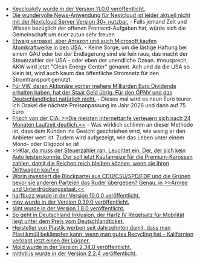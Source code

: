 * [Keycloakify wurde in der Version 11.0.0 veröffentlicht.](https://github.com/keycloakify/keycloakify/releases/tag/v11.0.0)
* [Die wundervolle News-Anwendung für Nextcloud ist leider aktuell nicht mit der Nextcloud Server Version 30+ nutzbar.](https://github.com/nextcloud/news/issues/2719) - Falls jemand Zeit und Wissen bezüglich der offenen Frontend-Aufgaben hat, würde sich die Gemeinschaft um euer zutun sehr freuen
* [Etwaig verpasst, aber Amazon und auch Microsoft kaufen Atomkraftwerke in den USA.](https://blog.fefe.de/?ts=9813b736) - Keine Sorge, um die lästige Haftung bei einem GAU oder bei der Endlagerung sind sie fein raus, das macht der Steuerzahler der USA - oder eben der unendliche Ozean. #neusprech, AKW wird jetzt "Clean Energy Center" genannt. Ach und da die USA so klein ist, wird auch kaum das öffentliche Stromnetz für den Stromtransport genutzt.
* [Für VW, deren Aktionäre vorher mehere Milliarden Euro Dividende erhalten haben, hat der Staat Geld übrig. Für den ÖPNV und das Deutschlandticket natürlich nicht.](https://blog.fefe.de/?ts=980fffaa) - Dieses mal wird es neun Euro teurer. Ich Orakel die nächste Preisanpassung im Jahr 2026 und dann auf 75 Euro
* [Frisch von der CIA: >>Die meisten Internettarife verteuern sich nach 24 Monaten Laufzeit deutlich.<<](https://www.tagesschau.de/wirtschaft/verbraucher/internettarife-verivox-100.html) - Was wirklich schlimm an dieser Methode ist, dass dem Kunden ins Gesicht geschriehen wird, wie wenig er den Anbieter wert ist. Zudem wird aufgezeigt, wie das Leben unter einem Mono- oder Oligopol so ist
* [>>Klar, da muss der Steuerzahler ran. Leuchtet ein. Der, der sich kein Auto leisten konnte. Der soll jetzt Kaufanreize für die Premium-Karossen zahlen, damit die Reichen reich bleiben können, wenn sie ihren Drittwagen kauf<<](https://blog.fefe.de/?ts=980f729c)
* [Worin investiert die Blockpartei aus CDU/CSU/SPD/FDP und die Grünen bevor sie anderen Parteien das Ruder übergeben? Genau, in >>Armee und Unterdrückungsstaat.<<](https://blog.fefe.de/?ts=980f5fc9)
* [harfbuzz wurde in der Version 10.0.0 veröffentlicht.](https://github.com/harfbuzz/harfbuzz/releases/tag/10.0.0)
* [mpv wurde in der Version 0.39.0 veröffentlicht.](https://github.com/mpv-player/mpv/releases/tag/v0.39.0)
* [slint wurde in der Version 1.8.0 veröffentlicht.](https://github.com/slint-ui/slint/releases/tag/v1.8.0)
* [So geht in Deutschland Inklusion, der Hartz IV Regelsatz für Mobilität liegt unter dem Preis vom Deutschlandticket.](https://blog.fefe.de/?ts=980c7578)
* [Hersteller von Plastik werben seit Jahrzehnten damit, dass man Plastikmüll bekämpfen kann, wenn man gutes Recycling hat - Kalifornien verklagt jetzt einen der Lügner.](https://blog.fefe.de/?ts=980cb9ae)
* [Mold wurde in der Version 2.34.0 veröffentlicht.](https://github.com/rui314/mold/releases/tag/v2.34.0)
* [mithril.js wurde in der Version 2.2.4 veröffentlicht.](https://github.com/MithrilJS/mithril.js/releases/tag/v2.2.4)
